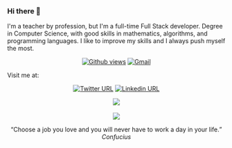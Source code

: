 ### Hi there 👋
I'm a teacher by profession, but I'm a full-time Full Stack developer. Degree in Computer Science, with good skills in mathematics, algorithms, and programming languages. I like to improve my skills and I always push myself the most.

<p align="center">
	<a href="https://github.com/franksiret"><img alt="Github views"  src="https://gpvc.arturio.dev/franksiret"></a> <!--Profile views-->
	<a href="mailto:frank.siret@gmail.com"><img alt="Gmail" src="https://img.shields.io/badge/Contact_me-here-red.svg"></a> <!--Contact-->
</p>
<div>
	<span align="center">Visit me at:</span>
	<p align="center">
		<a href="https://twitter.com/FrankSiret"><img alt="Twitter URL" src="https://img.shields.io/badge/Twitter-here-blue"></a> <!--Twitter-->
		<a href="https://www.linkedin.com/in/frank-siret"><img alt="Linkedin URL" src="https://img.shields.io/badge/Linkedin-here-blue"></a> <!--Linkedin-->
	</p>
</div>

<p align="center">
	<a href=""><img src="https://hacked-github-stat-trophies.vercel.app/?username=franksiret&column=4&title=AllSuperRank,MultiLanguage,Commit,Stars,Followers,PullRequest,Repositories,Issues&theme=monokai"></a><br><br> <!--Trophies-->
	<img src="https://github-readme-stats.vercel.app/api?username=franksiret&show_icons=true&locale=en&theme=monokai"><br>
</p>

<!--
**franksiret/franksiret** is a ✨ _special_ ✨ repository because its `README.md` (this file) appears on your GitHub profile.

Here are some ideas to get you started:

- 🔭 I’m currently working on ...
- 🌱 I’m currently learning ...
- 👯 I’m looking to collaborate on ...
- 🤔 I’m looking for help with ...
- 💬 Ask me about ...
- 📫 How to reach me: ...
- 😄 Pronouns: ...
- ⚡ Fun fact: ...
-->

<!-- <p align="center">
  <a href="https://github.com/franksiret/franksiret/issues">
    <img src="https://img.shields.io/github/issues/franksiret/franksiret"/> 
  </a>
  <a href="https://github.com/franksiret/franksiret/network/members">
    <img src="https://img.shields.io/github/forks/franksiret/franksiret"/> 
  </a>  
  <a href="https://github.com/franksiret/franksiret/stargazers">
    <img src="https://img.shields.io/github/stars/franksiret/franksiret"/> 
  </a>
    <a href="https://github.com/franksiret/franksiret/LICENSE">
    <img src="https://img.shields.io/github/license/franksiret/franksiret"/> 
  </a>
</p> -->

<p align="center"><q>Choose a job you love and you will never have to work a day in your life.</q> <i>Confucius</i></p>
